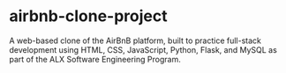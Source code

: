 # airbnb-clone-project
A web-based clone of the AirBnB platform, built to practice full-stack development using HTML, CSS, JavaScript, Python, Flask, and MySQL as part of the ALX Software Engineering Program.
